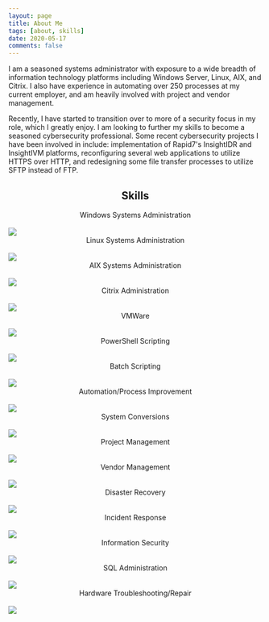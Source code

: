 ```yaml
---
layout: page
title: About Me
tags: [about, skills]
date: 2020-05-17
comments: false
---
```

I am a seasoned systems administrator with exposure to a wide breadth of information technology platforms including Windows Server, Linux, AIX, and Citrix. I also have experience in automating over 250 processes at my current employer, and am heavily involved with project and vendor management.

Recently, I have started to transition over to more of a security focus in my role, which I greatly enjoy. I am looking to further my skills to become a seasoned cybersecurity professional. Some recent cybersecurity projects I have been involved in include: implementation of Rapid7's InsightIDR and InsightIVM platforms, reconfiguring several web applications to utilize HTTPS over HTTP, and redesigning some file transfer processes to utilize SFTP instead of FTP.

## <center>Skills</center>
<section>
    <div>
        <center>Windows Systems Administration</center><br>
        <img src="https://progress-bar.dev/85/?width=600"><br>
        <center>Linux Systems Administration</center><br>
        <img src="https://progress-bar.dev/80/?width=600"><br>
        <center>AIX Systems Administration</center><br>
        <img src="https://progress-bar.dev/75/?width=600"><br>
        <center>Citrix Administration</center><br>
        <img src="https://progress-bar.dev/70/?width=600"><br>
        <center>VMWare</center><br>
        <img src="https://progress-bar.dev/70/?width=600"><br>
        <center>PowerShell Scripting</center><br>
        <img src="https://progress-bar.dev/75/?width=600"><br>
        <center>Batch Scripting</center><br>
        <img src="https://progress-bar.dev/85/?width=600"><br>
        <center>Automation/Process Improvement</center><br>
        <img src="https://progress-bar.dev/90/?width=600"><br>
        <center>System Conversions</center><br>
        <img src="https://progress-bar.dev/70/?width=600"><br>
        <center>Project Management</center><br>
        <img src="https://progress-bar.dev/80/?width=600"><br>
        <center>Vendor Management</center><br>
        <img src="https://progress-bar.dev/80/?width=600"><br>
        <center>Disaster Recovery</center><br>
        <img src="https://progress-bar.dev/90/?width=600"><br>
        <center>Incident Response</center><br>
        <img src="https://progress-bar.dev/75/?width=600"><br>
        <center>Information Security</center><br>
        <img src="https://progress-bar.dev/80/?width=600"><br>
        <center>SQL Administration</center><br>
        <img src="https://progress-bar.dev/65/?width=600"><br>
        <center>Hardware Troubleshooting/Repair</center><br>
        <img src="https://progress-bar.dev/90/?width=600"><br>
    </div>
</section>
